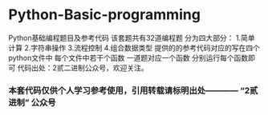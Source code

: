 # Python-Basic-programming
Python基础编程题目及参考代码
该套题共有32道编程题
分为四大部分：
1.简单计算
2.字符串操作
3.流程控制
4.组合数据类型
提供的的参考代码对应的写在四个python文件中
每个文件中若干个函数
一道题对应一个函数
分别运行每个函数即可
代码出处：2贰二进制公众号，欢迎关注。
### 本套代码仅供个人学习参考使用，引用转载请标明出处———— “2贰进制” 公众号

